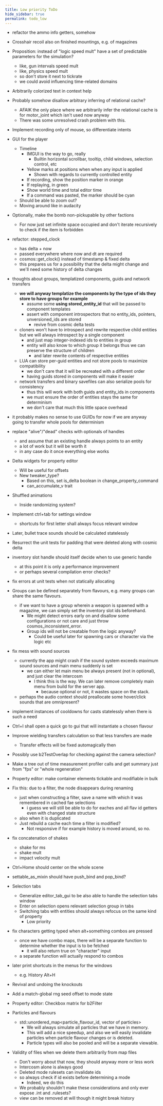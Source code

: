 ```yaml
---
title: Low priority ToDo
hide_sidebar: true
permalink: todo_low
---
```


- refactor the ammo info getters, somehow

- Crosshair recoil also on finished mountings, e.g. of magazines

- Proposition: instead of "logic speed mult" have a set of predictable parameters for the simulation?
	- like, gun intervals speed mult
	- like, physics speed mult
	- so don't store it next to tickrate
	- we could avoid influencing time-related domains

- Arbitrarily colorized text in context help

- Probably somehow disallow arbitrary inferring of relational cache?
	- AFAIK the only place where we arbitrarily infer the relational cache is for motor_joint which isn't used now anyway
	- There was some unresolved crash problem with this.

- Implement recording only of mouse, so differentiate intents

- GUI for the player
	- Timeline
		- IMGUI is the way to go, really
			- Builtin horizontal scrollbar, tooltip, child windows, selection control, etc
		- Yellow marks at positions when when any input is applied
			- Shown with regards to currently controlled entity
		- If recording, show the position marker in orange
		- If replaying, in green
		- Show world time and total editor time
		- If a command was pasted, the marker should be cyan
	- Should be able to zoom out?
	- Moving around like in audacity
- Optionally, make the bomb non-pickupable by other factions
	- For now just set infinite space occupied and don't iterate recursively to check if the item is forbidden

- refactor: stepped_clock
	- has delta + now
	- passed everywhere where now and dt are required
	- cosmos::get_clock() instead of timestamp & fixed delta
	- this prepares us for a possibility that the delta might change and we'll need some history of delta changes

- thoughts about groups, templatized components, guids and network transfers 
	- **we will anyway templatize the components by the type of ids they store to have groups for example**
		- assume some **using stored_entity_id** that will be passed to component templates
		- assert with component introspectors that no entity_ids, pointers, unversioned_ids are stored
			- revive from cosmic delta tests
	- cloners won't have to introspect and rewrite respective child entities but we will always introspect by a single component
		- and just map integer-indexed ids to entities in group
		- entity will also know to which group it belongs thus we can preserve the structure of children
			- and later rewrite contents of respective entities
	- LUA can store per-guid entities and not store pools to maximize compatibility
		- we don't care that it will be recreated with a different order
		- having guids stored in components will make it easier
	- network transfers and binary savefiles can also serialize pools for consistency
		- thus this will work with both guids and entity_ids in components
		- we must ensure the order of entities stays the same for determinism
		- we don't care that much this little space overhead 

- it probably makes no sense to use GUIDs for now if we are anyway going to transfer whole pools for determinism

- replace "alive"/"dead" checks with optionals of handles
	- and assume that an existing handle always points to an entity
	- a lot of work but it will be worth it
	- in any case do it once everything else works

- Delta widgets for property editor
	- Will be useful for offsets
	- New tweaker_type?
		- Based on this, set is_delta boolean in change_property_command
		- can_accumulate_v trait

- Shuffled animations
	- Inside randomizing system?

- Implement ctrl+tab for settings window
	- shortcuts for first letter shall always focus relevant window

- Later, bullet trace sounds should be calculated statelessly

- Resurrect the unit tests for padding that were deleted along with cosmic delta

- inventory slot handle should itself decide when to use generic handle
	- at this point it is only a performance improvement
	- or perhaps several compilation error checks?

- fix errors at unit tests when not statically allocating 
- Groups can be defined separately from flavours, e.g. many groups can share the same flavours.
	- if we want to have a group wherein a weapon is spawned with a magazine, we can simply set the inventory slot ids beforehand.
		- We might detect errors early on and disallow some configurations or not care and just throw cosmos_inconsistent_error.
		- Group ids will not be creatable from the logic anyway?
			- Could be useful later for spawning cars or character via the logic etc

- fix mess with sound sources
	- currently the app might crash if the sound system exceeds maximum sound sources and main menu suddenly is set
		- we can either let main menu be always present (not in optional), and just clear the intercosm
			- I think this is the way. We can later remove completely main menu from build for the server app.
				- because optional or not, it wastes space on the stack.
	- perhaps the audio context should preallocate some hover/click sounds that are omnipresent?

- implement instances of cooldowns for casts statelessly when there is such a need

- Ctrl+I shall open a quick go to gui that will instantiate a chosen flavour

- Improve wielding transfers calculation so that less transfers are made
	- Transfer effects will be fixed automagically then

- Possibly use b2TestOverlap for checking against the camera selection?
- Make a tree out of time measurement profiler calls and get summary just from "fps" or "whole regeneration"

- Property editor: make container elements tickable and modifiable in bulk

- Fix this: due to a filter, the node disappears during renaming
	- just when constructing a filter, save a name with which it was remembered in cached fae selections
		- i guess we will still be able to do for eaches and all flav id getters even with changed state structure
	- also when it is duplicated
	- Just rebuild a cache each time a filter is modified?
		- Not responsive if for example history is moved around, so no.

- fix concatenation of shakes
	- shake for ms
	- shake mult
	- impact velocity mult

- Ctrl+Home should center on the whole scene

- settable_as_mixin should have push_bind and pop_bind?

- Selection tabs
	- Generalize editor_tab_gui to be also able to handle the selection tabs window
	- Enter on selection opens relevant selection group in tabs
	- Switching tabs with entities should always refocus on the same kind of property
		- Low priority
- fix characters getting typed when alt+something combos are pressed
	- once we have combo maps, there will be a separate function to determine whether the input is to be fetched
		- it will also return true on "character" input
	- a separate function will actually respond to combos
- later print shortcuts in the menus for the windows
	- e.g. History Alt+H

- Revival and undoing the knockouts

- Add a match-global rng seed offset to mode state

- Property editor: Checkbox matrix for b2Filter

- Particles and flavours
	- std::unordered_map<particle_flavour_id, vector of particles>
		- We will always simulate all particles that we have in memory.
		- This will add a nice speedup, and also we will easily invalidate particles when particle flavour changes or is deleted.
		- Particle types will also be pooled and will be a separate viewable.

- Validity of files when we delete them arbitrarily from map files
	- Don't worry about that now, they should anyway more or less work
	- Intercosm alone is always good
	- Deleted mode rulesets can invalidate ids
	- so always check if id exists before determining a mode
		- Indeed, we do this
	- We probably shouldn't make these considerations and only ever expose .int and .rulesets? 
	- view can be removed at will though it might break history


